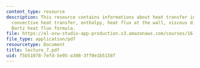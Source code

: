 ```yaml
---
content_type: resource
description: This resource contains informations about heat transfer in Rocket Nozzles,
  convective heat transfer, enthalpy, heat flux at the wall, viscous dissipation and
  Bartz heat flux formula.
file: https://ol-ocw-studio-app-production.s3.amazonaws.com/courses/16-512-rocket-propulsion-fall-2005/f5b510787efd5e95a3083ff0e1b5158f_lecture_7.pdf
file_type: application/pdf
resourcetype: Document
title: lecture_7.pdf
uid: f5b51078-7efd-5e95-a308-3ff0e1b5158f
---
```

